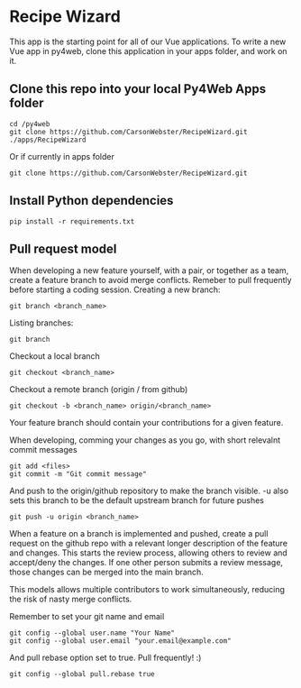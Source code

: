# Recipe Wizard

This app is the starting point for all of our 
Vue applications.  To write a new Vue app 
in py4web, clone this application in your apps 
folder, and work on it. 

## Clone this repo into your local Py4Web Apps folder
```
cd /py4web
git clone https://github.com/CarsonWebster/RecipeWizard.git ./apps/RecipeWizard
```
Or if currently in apps folder
```
git clone https://github.com/CarsonWebster/RecipeWizard.git
```

## Install Python dependencies
```
pip install -r requirements.txt
```

## Pull request model
When developing a new feature yourself, with a pair, or together as a team, create a feature branch to avoid merge conflicts. Remeber to pull frequently before starting a coding session. 
Creating a new branch:
```
git branch <branch_name>
```
Listing branches:
```
git branch
```
Checkout a local branch
```
git checkout <branch_name>
```
Checkout a remote branch (origin / from github)
```
git checkout -b <branch_name> origin/<branch_name>
```
Your feature branch should contain your contributions for a given feature.

When developing, comming your changes as you go, with short relevalnt commit messages
```
git add <files>
git commit -m "Git commit message"
```

And push to the origin/github repository to make the branch visible. -u also sets this branch to be the default upstream branch for future pushes
```
git push -u origin <branch_name>
```

When a feature on a branch is implemented and pushed, create a pull request on the github repo with a relevant longer description of the feature and changes. This starts the review process, allowing others to review and accept/deny the changes. If one other person submits a review message, those changes can be merged into the main branch.

This models allows multiple contributors to work simultaneously, reducing the risk of nasty merge conflicts. 

Remember to set your git name and email
```
git config --global user.name "Your Name"
git config --global user.email "your.email@example.com"
```

And pull rebase option set to true. Pull frequently! :)
```
git config --global pull.rebase true
```

